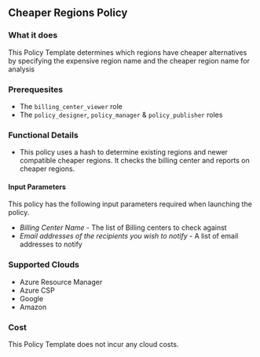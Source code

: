 ## Cheaper Regions Policy

### What it does

This Policy Template determines which regions have cheaper alternatives by specifying the expensive region name and the cheaper region name for analysis

### Prerequesites
- The `billing_center_viewer` role
- The `policy_designer`, `policy_manager` & `policy_publisher` roles

### Functional Details

- This policy uses a hash to determine existing regions and newer compatible cheaper regions. It checks the billing center and reports on cheaper regions.

#### Input Parameters

This policy has the following input parameters required when launching the policy.

- *Billing Center Name* - The list of Billing centers to check against
- *Email addresses of the recipients you wish to notify* - A list of email addresses to notify

### Supported Clouds

- Azure Resource Manager
- Azure CSP
- Google
- Amazon

### Cost

This Policy Template does not incur any cloud costs.
